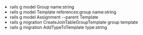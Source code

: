 * rails g model Group name:string
* rails g model Template references:group name:string
* rails g model Assignment --parent Template
* rails g migration CreateJoinTableGroupTemplate group template
* rails g migration AddTypeToTemplate type:string
